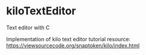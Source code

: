 # kiloTextEditor
Text editor with C


Implementation of kilo text editor tutorial
resource: https://viewsourcecode.org/snaptoken/kilo/index.html
